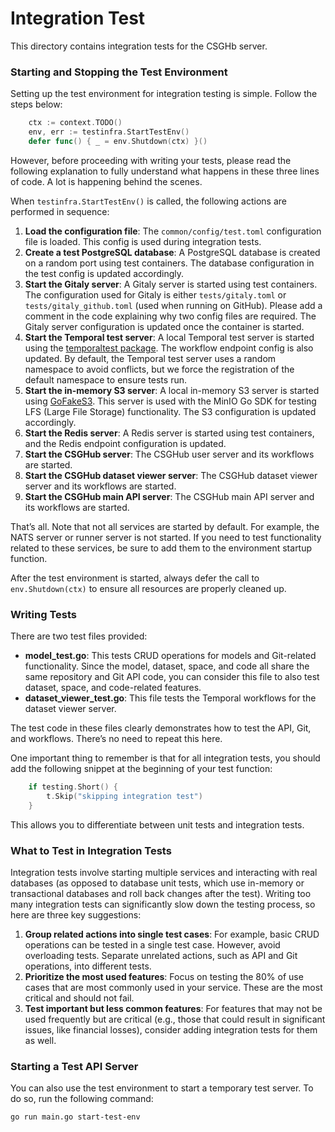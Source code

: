 # Integration Test

This directory contains integration tests for the CSGHb server.

### Starting and Stopping the Test Environment

Setting up the test environment for integration testing is simple. Follow the steps below:

```go
	ctx := context.TODO()
	env, err := testinfra.StartTestEnv()
	defer func() { _ = env.Shutdown(ctx) }()
```

However, before proceeding with writing your tests, please read the following explanation to fully understand what happens in these three lines of code. A lot is happening behind the scenes.

When `testinfra.StartTestEnv()` is called, the following actions are performed in sequence:

1. **Load the configuration file**: The `common/config/test.toml` configuration file is loaded. This config is used during integration tests.
2. **Create a test PostgreSQL database**: A PostgreSQL database is created on a random port using test containers. The database configuration in the test config is updated accordingly.
3. **Start the Gitaly server**: A Gitaly server is started using test containers. The configuration used for Gitaly is either `tests/gitaly.toml` or `tests/gitaly_github.toml` (used when running on GitHub). Please add a comment in the code explaining why two config files are required. The Gitaly server configuration is updated once the container is started.
4. **Start the Temporal test server**: A local Temporal test server is started using the [temporaltest package](https://github.com/temporalio/temporal/blob/main/temporaltest/README.md). The workflow endpoint config is also updated. By default, the Temporal test server uses a random namespace to avoid conflicts, but we force the registration of the default namespace to ensure tests run.
5. **Start the in-memory S3 server**: A local in-memory S3 server is started using [GoFakeS3](https://github.com/johannesboyne/gofakes3). This server is used with the MinIO Go SDK for testing LFS (Large File Storage) functionality. The S3 configuration is updated accordingly.
6. **Start the Redis server**: A Redis server is started using test containers, and the Redis endpoint configuration is updated.
7. **Start the CSGHub server**: The CSGHub user server and its workflows are started.
8. **Start the CSGHub dataset viewer server**: The CSGHub dataset viewer server and its workflows are started.
9. **Start the CSGHub main API server**: The CSGHub main API server and its workflows are started.

That’s all. Note that not all services are started by default. For example, the NATS server or runner server is not started. If you need to test functionality related to these services, be sure to add them to the environment startup function.

After the test environment is started, always defer the call to `env.Shutdown(ctx)` to ensure all resources are properly cleaned up.

### Writing Tests

There are two test files provided:

- **model_test.go**: This tests CRUD operations for models and Git-related functionality. Since the model, dataset, space, and code all share the same repository and Git API code, you can consider this file to also test dataset, space, and code-related features.
- **dataset_viewer_test.go**: This file tests the Temporal workflows for the dataset viewer server.

The test code in these files clearly demonstrates how to test the API, Git, and workflows. There’s no need to repeat this here.

One important thing to remember is that for all integration tests, you should add the following snippet at the beginning of your test function:

```go
	if testing.Short() {
		t.Skip("skipping integration test")
	}
```

This allows you to differentiate between unit tests and integration tests.

### What to Test in Integration Tests

Integration tests involve starting multiple services and interacting with real databases (as opposed to database unit tests, which use in-memory or transactional databases and roll back changes after the test). Writing too many integration tests can significantly slow down the testing process, so here are three key suggestions:

1. **Group related actions into single test cases**: For example, basic CRUD operations can be tested in a single test case. However, avoid overloading tests. Separate unrelated actions, such as API and Git operations, into different tests.
2. **Prioritize the most used features**: Focus on testing the 80% of use cases that are most commonly used in your service. These are the most critical and should not fail.
3. **Test important but less common features**: For features that may not be used frequently but are critical (e.g., those that could result in significant issues, like financial losses), consider adding integration tests for them as well.

### Starting a Test API Server

You can also use the test environment to start a temporary test server. To do so, run the following command:

```
go run main.go start-test-env
```
